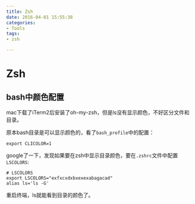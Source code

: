 ```yaml
---
title: Zsh
date: 2016-04-01 15:55:38
categories:
- Tools
tags:
- zsh

---
```

# Zsh

## bash中颜色配置
mac下载了iTerm2后安装了oh-my-zsh，但是ls没有显示颜色，不好区分文件和目录。

原本bash目录是可以显示颜色的，看了`bash_profile`中的配置：
	
	export CLICOLOR=1

google了一下，发现如果要在zsh中显示目录颜色，要在`.zshrc`文件中配置`LSCOLORS`:

	# LSCOLORS
	export LSCOLORS="exfxcxdxbxexexabagacad"
	alias ls='ls -G'
	
重启终端，ls就能看到目录的颜色了。